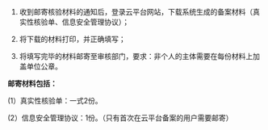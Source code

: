 1. 收到邮寄核验材料的通知后，登录云平台网站，下载系统生成的备案材料（真实性核验单、信息安全管理协议）；

2. 将下载的材料打印，并正确填写； 

3. 将填写完毕的材料邮寄至审核部门，要求：非个人的主体需要在每份材料上加盖单位公章。

**邮寄材料包括：**

(1）真实性核验单：一式2份。

(2）信息安全管理协议：1份。（只有首次在云平台备案的用户需要邮寄）
